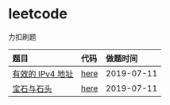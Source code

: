 # leetcode
力扣刷题


|题目|代码|做题时间|
|:---|:---|:---|
|[有效的 IPv4 地址](./note/simple/DefangIPaddr.md)|[here](./leetcode-item/src/main/java/simple/DefangIPaddr.java)|2019-07-11|
|[宝石与石头](../note/simple/DefangIPaddr.md)|[here](./leetcode-item/src/main/java/simple/DefangIPaddr.java)|2019-07-11|

